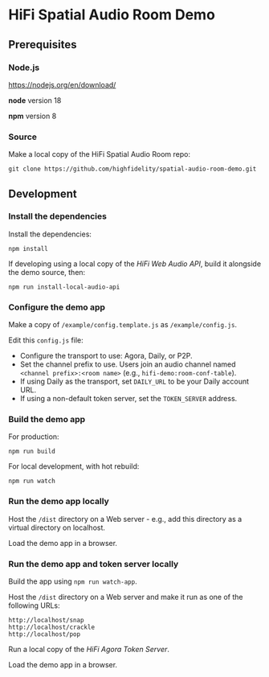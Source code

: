 
# HiFi Spatial Audio Room Demo


## Prerequisites

### Node.js

https://nodejs.org/en/download/

**node** version 18 

**npm** version 8

### Source

Make a local copy of the HiFi Spatial Audio Room repo:
```
git clone https://github.com/highfidelity/spatial-audio-room-demo.git
```


## Development

### Install the dependencies

Install the dependencies:
```
npm install
```

If developing using a local copy of the *HiFi Web Audio API*, build it alongside the demo source, then:
```
npm run install-local-audio-api
```

### Configure the demo app

Make a copy of `/example/config.template.js` as `/example/config.js`.

Edit this `config.js` file:

- Configure the transport to use: Agora, Daily, or P2P.
- Set the channel prefix to use. Users join an audio channel named `<channel prefix>:<room name>` (e.g., 
`hifi-demo:room-conf-table`).
- If using Daily as the transport, set `DAILY_URL` to be your Daily account URL.
- If using a non-default token server, set the `TOKEN_SERVER` address.


### Build the demo app

For production:
```
npm run build
```

For local development, with hot rebuild:
```
npm run watch
```

### Run the demo app locally

Host the `/dist` directory on a Web server - e.g., add this directory as a virtual directory on localhost.

Load the demo app in a browser.

### Run the demo app and token server locally

Build the app using `npm run watch-app`.

Host the `/dist` directory on a Web server and make it run as one of the following URLs:
```
http://localhost/snap
http://localhost/crackle
http://localhost/pop
```

Run a local copy of the *HiFi Agora Token Server*.

Load the demo app in a browser.
